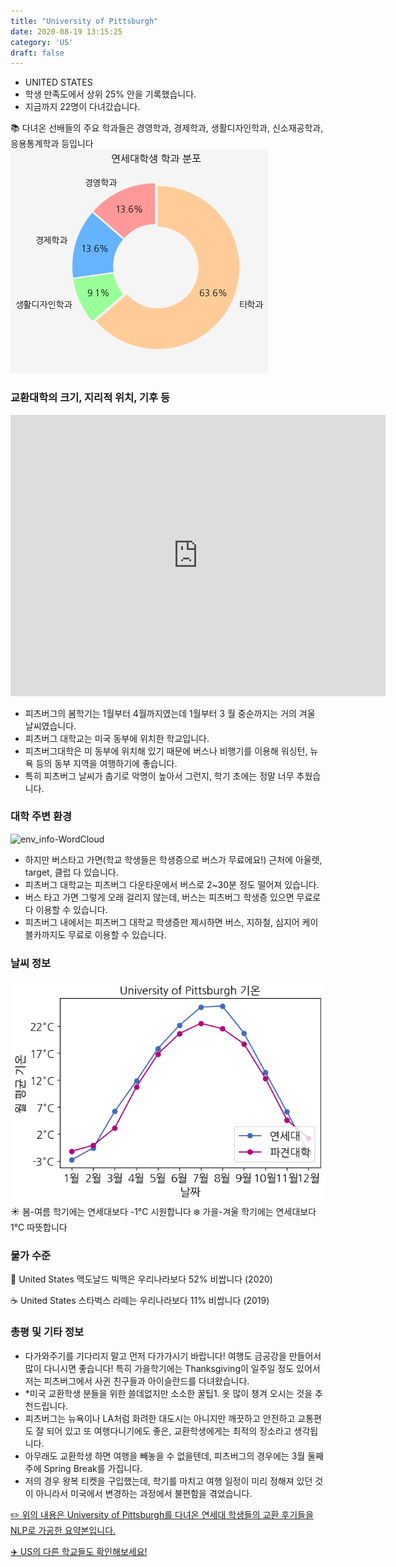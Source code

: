 ```yaml
---
title: "University of Pittsburgh"
date: 2020-08-19 13:15:25
category: 'US'
draft: false
---
```



* UNITED STATES
* 학생 만족도에서 상위 25% 안을 기록했습니다.
* 지금까지 22명이 다녀갔습니다. 

📚 다녀온 선배들의 주요 학과들은 경영학과, 경제학과, 생활디자인학과, 신소재공학과, 응용통계학과 등입니다
![department-info](../plots/US000284.png)
### 교환대학의 크기, 지리적 위치, 기후 등
<iframe
width="600"
height="450"
frameborder="0" style="border:0"
src="https://www.google.com/maps/embed/v1/place?key=AIzaSyC9e1AME-pVmWC4hBpFdu5S4dKzyepa3HQ&q=University+of+Pittsburgh&center=40.4443533,-79.960835&zoom=14" allowfullscreen>
</iframe>

* 피츠버그의 봄학기는 1월부터 4월까지였는데 1월부터 3 월 중순까지는 거의 겨울 날씨였습니다.
* 피츠버그 대학교는 미국 동부에 위치한 학교입니다.
* 피츠버그대학은 미 동부에 위치해 있기 때문에 버스나 비행기를 이용해 워싱턴, 뉴욕 등의 동부 지역을 여행하기에 좋습니다.
* 특히 피츠버그 날씨가 춥기로 악명이 높아서 그런지, 학기 초에는 정말 너무 추웠습니다.


### 대학 주변 환경

![env_info-WordCloud](../univ_wordclouds_okt/env_info/US000284_env_info_okt.png)

* 하지만 버스타고 가면(학교 학생들은 학생증으로 버스가 무료에요!) 근처에 아울렛, target, 클럽 다 있습니다.
* 피츠버그 대학교는 피츠버그 다운타운에서 버스로 2~30분 정도 떨어져 있습니다.
* 버스 타고 가면 그렇게 오래 걸리지 않는데, 버스는 피츠버그 학생증 있으면 무료로 다 이용할 수 있습니다.
* 피츠버그 내에서는 피츠버그 대학교 학생증만 제시하면 버스, 지하철, 심지어 케이블카까지도 무료로 이용할 수 있습니다.


### 날씨 정보 
 ![temparature_US000284](../plots/weather/US000284.png)
☀️ 봄-여름 학기에는 연세대보다 -1°C 시원합니다
❄️ 가을-겨울 학기에는 연세대보다 1°C 따뜻합니다
### 물가 수준 
🍔 United States 맥도날드 빅맥은 우리나라보다 52% 비쌉니다 (2020)

☕️ United States 스타벅스 라떼는 우리나라보다 11% 비쌉니다 (2019)

### 총평 및 기타 정보
* 다가와주기를 기다리지 말고 먼저 다가가시기 바랍니다! 여행도 금공강을 만들어서 많이 다니시면 좋습니다! 특히 가을학기에는 Thanksgiving이 일주일 정도 있어서 저는 피츠버그에서 사귄 친구들과 아이슬란드를 다녀왔습니다.
* *미국 교환학생 분들을 위한 쓸데없지만 소소한 꿀팁1. 옷 많이 챙겨 오시는 것을 추천드립니다.
* 피츠버그는 뉴욕이나 LA처럼 화려한 대도시는 아니지만 깨끗하고 안전하고 교통편도 잘 되어 있고 또 여행다니기에도 좋은, 교환학생에게는 최적의 장소라고 생각됩니다.
* 아무래도 교환학생 하면 여행을 빼놓을 수 없을텐데, 피츠버그의 경우에는 3월 둘째주에 Spring Break를 가집니다.
* 저의 경우 왕복 티켓을 구입했는데, 학기를 마치고 여행 일정이 미리 정해져 있던 것이 아니라서 미국에서 변경하는 과정에서 불편함을 겪었습니다.


[✏️ 위의 내용은 University of Pittsburgh를 다녀온 연세대 학생들의 교환 후기들을 NLP로 가공한 요약본입니다.](http://oia.yonsei.ac.kr/partner/expReport.asp?ucode=US000284&bgbn=A)

[✈️ US의 다른 학교들도 확인해보세요!](https://yonsei-exchange.netlify.app/?category=US)
